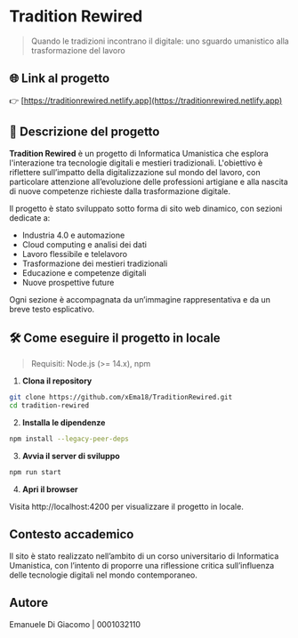 # Tradition Rewired

> Quando le tradizioni incontrano il digitale: uno sguardo umanistico alla trasformazione del lavoro

## 🌐 Link al progetto

👉 [https://traditionrewired.netlify.app](https://traditionrewired.netlify.app)

## 🧠 Descrizione del progetto

**Tradition Rewired** è un progetto di Informatica Umanistica che esplora l'interazione tra tecnologie digitali e mestieri tradizionali. L'obiettivo è riflettere sull’impatto della digitalizzazione sul mondo del lavoro, con particolare attenzione all’evoluzione delle professioni artigiane e alla nascita di nuove competenze richieste dalla trasformazione digitale.

Il progetto è stato sviluppato sotto forma di sito web dinamico, con sezioni dedicate a:

- Industria 4.0 e automazione
- Cloud computing e analisi dei dati
- Lavoro flessibile e telelavoro
- Trasformazione dei mestieri tradizionali
- Educazione e competenze digitali
- Nuove prospettive future

Ogni sezione è accompagnata da un’immagine rappresentativa e da un breve testo esplicativo.

## 🛠️ Come eseguire il progetto in locale

> Requisiti: Node.js (>= 14.x), npm

1. **Clona il repository**

```bash
git clone https://github.com/xEma18/TraditionRewired.git
cd tradition-rewired
```

2. **Installa le dipendenze**

```bash
npm install --legacy-peer-deps
```

3. **Avvia il server di sviluppo**

```bash
npm run start
```

4. **Apri il browser**

Visita http://localhost:4200 per visualizzare il progetto in locale.

## Contesto accademico

Il sito è stato realizzato nell’ambito di un corso universitario di Informatica Umanistica, con l’intento di proporre una riflessione critica sull’influenza delle tecnologie digitali nel mondo contemporaneo.

## Autore

Emanuele Di Giacomo | 0001032110
